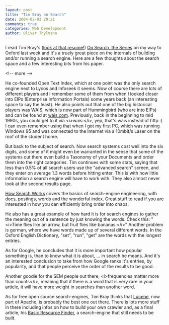 ```yaml
---
layout: post
title: "Tim Bray on Search"
date: 2004-02-03 20:21
comments: true
categories: Web Development
author: Oliver Thylmann
---
```



I read Tim Bray's ([look at that resume!](http://www.tbray.org/ongoing/When/200x/2004/01/01/WhatNext)) [On Search, the Series](http://www.tbray.org/ongoing/When/200x/2003/07/30/OnSearchTOC) on my way to Oxford last week and it's a truely great piece on the internals of building and/or running a search engine. Here are a few thoughts about the search space and a few interesting bits from his paper.


&lt;!-- more --&gt;


He co-founded Open Text Index, which at one point was the only search engine next to Lycos and Infoseek it seems. Now of course there are lots of different players and I remember some of them from when I looked closer into EIPs (Enterprise Information Portals) some years back (an interesting space to say the least).  He also points out that one of the big historical players was WAIS, which is now part of Hummingbird (who are into EIPs) and can be found at [wais.com](http://www.wais.com/). Previously, back in the beginning to mid 1990s, you could get to it via &lt;i&gt;wais:&lt;/i&gt;, yep, that's wais instead of http :) I can even remember using that when I got my first PC, which was running Windows 95 and was connected to the Internet via a 10mbit/s Laser on the roof of the student home.

But back to the subject of search. Now search systems cost well into the six digits, and some of it might even be warranted in the sense that some of the systems out there even build a Taxonomy of your Documents and order them into the right categories. Tim continues with some stats, saying that less than 0.5% of all search users use the &quot;advanced search&quot; screen, and they enter on average 1.3 words before hitting enter. This is with how little information a search engine will have to work with. They also almost never look at the second results page. 

[How Search Works](http://www.tbray.org/ongoing/When/200x/2003/06/18/HowSearchWorks) covers the basics of search-engine engineering, with docs, postings, words and the wonderful index. Great stuff to read if you are interested in how you can efficiently bring order into chaos. 

He also has a great example of how hard it is for search engines to gather the meaning out of a sentence by just knowing the words. Check this: &quot;&lt;i&gt;Time flies like an arrow, but fruit flies like bananas.&lt;/i&gt;&quot; Another problem is german, where we have words made up of several different words. In the Oxford English Dictionary, &quot;set&quot;, &quot;run&quot;, &quot;get&quot; are the words with the longest entries.

As for Google, he concludes that it is more important how popular something is, than to know what it is about, ... in search he means. And it's an interested conclusion to take from how Google ranks it's entries, by popularity, and that people perceive the order of the results to be good.

Another goodie for the SEM people out there, &lt;i&gt;frequencies matter more than counts&lt;/i&gt;, meaning that if there is a word that is very rare in your article, it will have more weight in searches than another word.

As for free open source search-engines, Tim Bray thinks that [Lucene](http://jakarta.apache.org/lucene/), now part of Apache, is probably the best one out there. There is lots more stuff in there including infos on how to build your own crawler and, as a final article, his [Basic Resource Finder](http://www.tbray.org/ongoing/When/200x/2003/12/16/BRF), a search-engine that still needs to be built.


